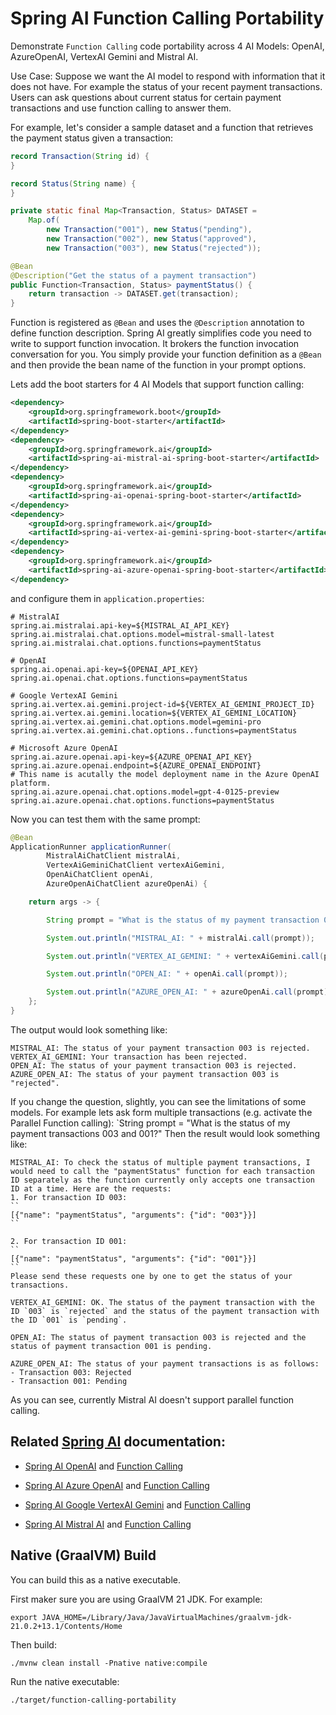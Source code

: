 # Spring AI Function Calling Portability

Demonstrate `Function Calling` code portability across 4 AI Models: OpenAI, AzureOpenAI, VertexAI Gemini and Mistral AI.

Use Case: Suppose we want the AI model to respond with information that it does not have.
For example the status of your recent payment transactions.
Users can ask questions about current status for certain payment transactions and use function calling to answer them.

For example, let's consider a sample dataset and a function that retrieves the payment status given a transaction:

```java
record Transaction(String id) {
}

record Status(String name) {
}

private static final Map<Transaction, Status> DATASET =
	Map.of(
		new Transaction("001"), new Status("pending"),
		new Transaction("002"), new Status("approved"),
		new Transaction("003"), new Status("rejected"));

@Bean
@Description("Get the status of a payment transaction")
public Function<Transaction, Status> paymentStatus() {
	return transaction -> DATASET.get(transaction);
}
```

Function is registered as `@Bean` and uses the `@Description` annotation to define function description.
Spring AI greatly simplifies code you need to write to support function invocation.
It brokers the function invocation conversation for you.
You simply provide your function definition as a `@Bean` and then provide the bean name of the function in your prompt options.

Lets add the boot starters for 4 AI Models that support function calling:

```xml
<dependency>
	<groupId>org.springframework.boot</groupId>
	<artifactId>spring-boot-starter</artifactId>
</dependency>
<dependency>
	<groupId>org.springframework.ai</groupId>
	<artifactId>spring-ai-mistral-ai-spring-boot-starter</artifactId>
</dependency>
<dependency>
	<groupId>org.springframework.ai</groupId>
	<artifactId>spring-ai-openai-spring-boot-starter</artifactId>
</dependency>
<dependency>
	<groupId>org.springframework.ai</groupId>
	<artifactId>spring-ai-vertex-ai-gemini-spring-boot-starter</artifactId>
</dependency>
<dependency>
	<groupId>org.springframework.ai</groupId>
	<artifactId>spring-ai-azure-openai-spring-boot-starter</artifactId>
</dependency>
```

and configure them in `application.properties`:

```
# MistralAI
spring.ai.mistralai.api-key=${MISTRAL_AI_API_KEY}
spring.ai.mistralai.chat.options.model=mistral-small-latest
spring.ai.mistralai.chat.options.functions=paymentStatus

# OpenAI
spring.ai.openai.api-key=${OPENAI_API_KEY}
spring.ai.openai.chat.options.functions=paymentStatus

# Google VertexAI Gemini
spring.ai.vertex.ai.gemini.project-id=${VERTEX_AI_GEMINI_PROJECT_ID}
spring.ai.vertex.ai.gemini.location=${VERTEX_AI_GEMINI_LOCATION}
spring.ai.vertex.ai.gemini.chat.options.model=gemini-pro
spring.ai.vertex.ai.gemini.chat.options..functions=paymentStatus

# Microsoft Azure OpenAI
spring.ai.azure.openai.api-key=${AZURE_OPENAI_API_KEY}
spring.ai.azure.openai.endpoint=${AZURE_OPENAI_ENDPOINT}
# This name is acutally the model deployment name in the Azure OpenAI platform.
spring.ai.azure.openai.chat.options.model=gpt-4-0125-preview
spring.ai.azure.openai.chat.options.functions=paymentStatus
```

Now you can test them with the same prompt:

```java
@Bean
ApplicationRunner applicationRunner(
		MistralAiChatClient mistralAi,
		VertexAiGeminiChatClient vertexAiGemini,
		OpenAiChatClient openAi,
		AzureOpenAiChatClient azureOpenAi) {

	return args -> {

		String prompt = "What is the status of my payment transaction 003?";

		System.out.println("MISTRAL_AI: " + mistralAi.call(prompt));

		System.out.println("VERTEX_AI_GEMINI: " + vertexAiGemini.call(prompt));

		System.out.println("OPEN_AI: " + openAi.call(prompt));

		System.out.println("AZURE_OPEN_AI: " + azureOpenAi.call(prompt));
	};
}
```

The output would look something like:

```
MISTRAL_AI: The status of your payment transaction 003 is rejected.
VERTEX_AI_GEMINI: Your transaction has been rejected.
OPEN_AI: The status of your payment transaction 003 is rejected.
AZURE_OPEN_AI: The status of your payment transaction 003 is "rejected".
```

If you change the question, slightly, you can see the limitations of some models.
For example lets ask form multiple transactions (e.g. activate the Parallel Function calling):
`String prompt = "What is the status of my payment transactions 003 and 001?"
Then the result would look something like:

```
MISTRAL_AI: To check the status of multiple payment transactions, I would need to call the "paymentStatus" function for each transaction ID separately as the function currently only accepts one transaction ID at a time. Here are the requests:
1. For transaction ID 003:
``
[{"name": "paymentStatus", "arguments": {"id": "003"}}]
``

2. For transaction ID 001:
``
[{"name": "paymentStatus", "arguments": {"id": "001"}}]
``
Please send these requests one by one to get the status of your transactions.

VERTEX_AI_GEMINI: OK. The status of the payment transaction with the ID `003` is `rejected` and the status of the payment transaction with the ID `001` is `pending`.

OPEN_AI: The status of payment transaction 003 is rejected and the status of payment transaction 001 is pending.

AZURE_OPEN_AI: The status of your payment transactions is as follows:
- Transaction 003: Rejected
- Transaction 001: Pending
```

As you can see, currently Mistral AI doesn't support parallel function calling.

## Related [Spring AI](https://docs.spring.io/spring-ai/reference/0.8-SNAPSHOT/) documentation:

* [Spring AI OpenAI](https://docs.spring.io/spring-ai/reference/0.8-SNAPSHOT/api/clients/openai-chat.html) and [Function Calling](https://docs.spring.io/spring-ai/reference/0.8-SNAPSHOT/api/clients/functions/openai-chat-functions.html)

* [Spring AI Azure OpenAI](https://docs.spring.io/spring-ai/reference/0.8-SNAPSHOT/api/clients/azure-openai-chat.html) and [Function Calling](https://docs.spring.io/spring-ai/reference/0.8-SNAPSHOT/api/clients/functions/azure-open-ai-chat-functions.html)

* [Spring AI Google VertexAI Gemini](https://docs.spring.io/spring-ai/reference/0.8-SNAPSHOT/api/clients/vertexai-gemini-chat.html) and [Function Calling](https://docs.spring.io/spring-ai/reference/0.8-SNAPSHOT/api/clients/functions/vertexai-gemini-chat-functions.html)

* [Spring AI Mistral AI](https://docs.spring.io/spring-ai/reference/0.8-SNAPSHOT/api/clients/mistralai-chat.html) and [Function Calling](https://docs.spring.io/spring-ai/reference/0.8-SNAPSHOT/api/clients/functions/mistralai-chat-functions.html)

## Native (GraalVM) Build

You can build this as a native executable.

First maker sure you are using GraalVM 21 JDK. For example:

```
export JAVA_HOME=/Library/Java/JavaVirtualMachines/graalvm-jdk-21.0.2+13.1/Contents/Home
```

Then build:

```
./mvnw clean install -Pnative native:compile
```

Run the native executable:

```
./target/function-calling-portability
```
